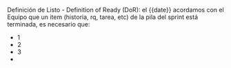 

Definición de  Listo - Definition of Ready (DoR): el {{date}} acordamos con el Equipo que un item (historia, rq, tarea, etc) de la pila del sprint está terminada, es necesario que:

- 1
- 2
- 3
-